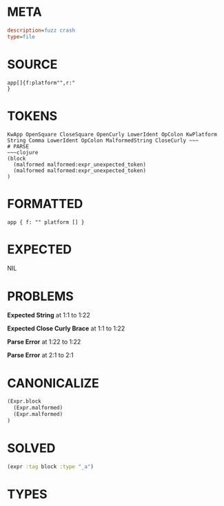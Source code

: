 # META
~~~ini
description=fuzz crash
type=file
~~~
# SOURCE
~~~roc
app[]{f:platform"",r:"
}
~~~
# TOKENS
~~~text
KwApp OpenSquare CloseSquare OpenCurly LowerIdent OpColon KwPlatform String Comma LowerIdent OpColon MalformedString CloseCurly ~~~
# PARSE
~~~clojure
(block
  (malformed malformed:expr_unexpected_token)
  (malformed malformed:expr_unexpected_token)
)
~~~
# FORMATTED
~~~roc
app { f: "" platform [] }

~~~
# EXPECTED
NIL
# PROBLEMS
**Expected String**
at 1:1 to 1:22

**Expected Close Curly Brace**
at 1:1 to 1:22

**Parse Error**
at 1:22 to 1:22

**Parse Error**
at 2:1 to 2:1

# CANONICALIZE
~~~clojure
(Expr.block
  (Expr.malformed)
  (Expr.malformed)
)
~~~
# SOLVED
~~~clojure
(expr :tag block :type "_a")
~~~
# TYPES
~~~roc
~~~
